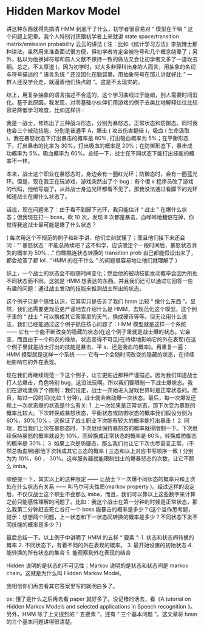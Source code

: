 # Hidden Markov Model

讲这种东西就得先搞清 HMM 到底干了什么，初学者很容易对 “ 模型在干嘛 ” 这个问题上犯晕。我个人特别讨厌跟初学者上来就讲 state space/transition matrix/emission probability 云云的讲法 ( 注：比如《统计学习方法》李航博士那种讲法。虽然用来准备面试很方便，但初学者肯定会被符号和几个概念绕晕了；另外，私以为他换掉符号和前人文献不保持一致的做法又会让初学者又多了一道坎去翻。总之，不太厚道 )。因为初学时，对大多非理科出身的人而言，用抽象的名词与符号描述的 “ 语言系统 ” 还没固化在脑袋里。用抽象符号在那儿讲就好比 “ 一群人还没学会走，就逼着他们快点跑 ”。这是不太现实的。

综上，用复杂抽象的语言描述不合适的，这个学习曲线过于陡峭，别人需要时间消化。基于此原因，我发现，对零基础小伙伴们用游戏的例子去类比地解释往往比较容易降低学习难度，比如这样讲 :

我是一战士，修炼出了三种战斗形态，分别为暴怒态，正常状态和防御态。同时我也会三个被动技能，分别是普通平 A，爆击 ( 攻击伤害翻倍 )，吸血 ( 生命汲取 )。我在暴怒状态下打出暴击的概率是 80%, 打出吸血概率为 5%；在平衡形态下，打出暴击的比率为 30%，打出吸血的概率是 20%；在防御形态下，暴击成功概率为 5%，吸血概率为 60%。总结一下，战士在不同状态下能打出技能的概率不一样。

本来，战士这个职业在暴怒态时，身边会有一圈红光环；防御态时，会有一圈蓝光环。但是，现在我正在玩游戏，游戏突然出了个 bug：有个傻 x 程序员改了游戏的代码，他给写崩了，从此战士身边光环都看不见了。那我没法通过看脚下的光环知道战士在爆什么状态了。

话说，现在问题来了：由于看不到脚下光环，我只能估计 “ 战士 ” 在爆什么状态；但我现在打一 boss，砍 10 次，发现 8 次都是暴击，血哗哗地翻倍在掉，你觉得我这战士最可能是爆了什么状态？

( 每次用这个不规范的例子和新手讲，他们立刻就懂了；而且他们接下来还会问："’ 暴怒状态 ’ 不能总持续吧？这不科学，应该限定个一段时间后，暴怒状态消失的概率为 50%...." 你瞧瞧连状态转换的 transition prob 自己都能假设出来了，都会抢答了都 lol...“HMM 的在干什么 ” 的问题很容易地让他们就理解了 )

综上，一个战士的状态会不断随时间变化；然后他的被动技能发动概率会因为所处不同状态而不同。这就是 HMM 想表达的东西。并且我们还可以通过它回答一些有趣的问题：通过战士发动的技能来推测战士所出的状态。

这个例子只是个感性认识，它其实只是告诉了我们 hmm 比较 “ 像什么东西 ”。显然，我们还需要更规范更严谨地去介绍什么是 HMM，去规范化这个模型。这个例子里的 “ 战士 ” 可以换成其它答案里的天气，换成硬币等等。但无论用什么说法，我们已经能通过这个例子抓住核心问题了：HMM 模型就是这样一个系统 —— 它有一个能不断改变的隐藏的状态(在这个例子里就是战士爆的状态。它会变，而且由于一个码农的缘故，状态变得不可见)在持续地影响它的外在表现(在这个例子里就是战士打出的技能是暴击、平 a、还是吸血的概率)。再重复一遍：HMM 模型就是这样一个系统 —— 它有一个会随时间改变的隐藏的状态，在持续地影响它的外在表现。

现在我们再继续规范一下这个例子，让它更贴近那种严谨描述。因为我们知道战士打人总爆击，角色特别 bug，这没法玩啊。所以我们要限制一下战士爆状态。我们在游戏里做了个限制：我们设定，战士一开始进入游戏世界时是正常状态的。而且，每过一段时间(比如 1 分钟)，战士就会自动爆一次状态。最后，每一次爆发还和上一次状态爆的状态是什么有关: 1. 上一次如果是正常状态，那下次变为暴怒的概率比较大。下次转换成暴怒状态，平衡状态或防御状态的概率我们假设分别为 60%，30%,10% 。这保证了战士职业下次能有较大的概率能打出暴击！ 2. 同理，若当我们上次在暴怒态时，下次继续保持暴怒态的概率就得限制一下。下次继续保持暴怒的概率就设为 10%，而转换成正常状态的概率是 60%，转换成防御态的概率是 30%； 3. 如果上次是防御态，那么我们也让它下次也尽量变正常。(不然总吸血啊)那他下次转成其它三态的概率 ( 三态和以上对应书写顺序一致 ) 分别为为 10%，60 ， 30%。这样服务器就能限制战士的爆暴怒态的次数，让它不那么 imba。

顺便提一下，其实以上的这种限定 —— 让战士下一次爆不同状态的概率只和上次处在什么状态有关系 —— 叫马尔可夫性质(markov property )。经过这样的设定后，不仅仅战士这个职业不会那么 imba，而且，我们可以靠以上这些数字来计算之前只能感性理解的问题了。比如：我这个战士在第一分钟的时候是正常状态，那么我第二分钟赶去死亡谷打一个 boss 能暴击的概率是多少？(这个当作思考题，提示：想想两个问题，上一状态和下一状态间转换的概率是多少？不同状态下发不同技能的概率是多少？)

最后总结一下。以上例子中讲明了 HMM 的五样 “ 要素 ”: 1. 状态和状态间转换的概率 2. 不同状态下，有着不同的外在表现的概率。 3. 最开始设置的初始状态 4. 能转换的所有状态的集合 5. 能观察到外在表现的结合

Hidden 说明的是状态的不可见性；Markov 说明的是状态和状态间是 markov chain。这就是为什么叫 Hidden Markov Model。

我相信你们再去看其它答案里写的就明白多了。

ps: 懂了是什么之后再去看 paper 就好多了。没记错的话去，看《A tutorial on Hidden Markov Models and selected applications in Speech recognition 》。另外，HMM 除了上文提到的 “ 五要素 ”，还有 “ 三个基本问题 ”。这文章将 hmm 的三个基本问题讲得很清楚。
